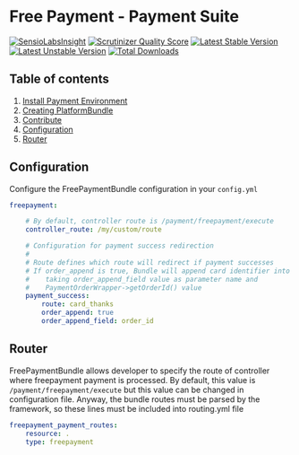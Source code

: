 Free Payment - Payment Suite
=====

[![SensioLabsInsight](https://insight.sensiolabs.com/projects/f7e00e6f-1e43-46f8-9161-64c000a421d9/mini.png)](https://insight.sensiolabs.com/projects/f7e00e6f-1e43-46f8-9161-64c000a421d9)
[![Scrutinizer Quality Score](https://scrutinizer-ci.com/g/PaymentSuite/FreePaymentBundle/badges/quality-score.png?s=962c277666ad58ac942c8180fc72ffee76b45d6c)](https://scrutinizer-ci.com/g/PaymentSuite/FreePaymentBundle/)
[![Latest Stable Version](https://poser.pugx.org/paymentsuite/free-payment-bundle/v/stable.png)](https://packagist.org/packages/paymentsuite/free-payment-bundle)
[![Latest Unstable Version](https://poser.pugx.org/paymentsuite/free-payment-bundle/v/unstable.png)](https://packagist.org/packages/paymentsuite/free-payment-bundle)
[![Total Downloads](https://poser.pugx.org/paymentsuite/free-payment-bundle/downloads.png)](https://packagist.org/packages/paymentsuite/free-payment-bundle)

Table of contents
-----

1. [Install Payment Environment](https://github.com/PaymentSuite/PaymentCoreBundle/wiki/Configure-Payment-Environment)
1. [Creating PlatformBundle](https://github.com/PaymentSuite/PaymentCoreBundle/wiki/Crating-payment-Platforms)
1. [Contribute](https://github.com/PaymentSuite/PaymentCoreBundle/wiki/Contribute)
1. [Configuration](#configuration)
1. [Router](#router)


Configuration
-----

Configure the FreePaymentBundle configuration in your `config.yml`

``` yml
freepayment:

    # By default, controller route is /payment/freepayment/execute
    controller_route: /my/custom/route

    # Configuration for payment success redirection
    #
    # Route defines which route will redirect if payment successes
    # If order_append is true, Bundle will append card identifier into route
    #    taking order_append_field value as parameter name and
    #    PaymentOrderWrapper->getOrderId() value
    payment_success:
        route: card_thanks
        order_append: true
        order_append_field: order_id
```

Router
-----

FreePaymentBundle allows developer to specify the route of controller where freepayment payment is processed.
By default, this value is `/payment/freepayment/execute` but this value can be changed in configuration file.
Anyway, the bundle routes must be parsed by the framework, so these lines must be included into routing.yml file

``` yml
freepayment_payment_routes:
    resource: .
    type: freepayment
```
